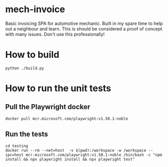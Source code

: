 # mech-invoice
Basic invoicing SPA for automotive mechanic.
Built in my spare time to help out a neighbour and learn. This is should be considered
a proof of concept with many issues. Don't use this professionally!

# How to build
```
python ./build.py
```

# How to run the unit tests
## Pull the Playwright docker
```
docker pull mcr.microsoft.com/playwright:v1.50.1-noble
```
## Run the tests
```
cd testing
docker run --rm --net=host  -v $(pwd):/workspace -w /workspace --ipc=host mcr.microsoft.com/playwright:v1.50.1-noble /bin/bash -c "npm install && npx playwright install && npx playwright test"
```
